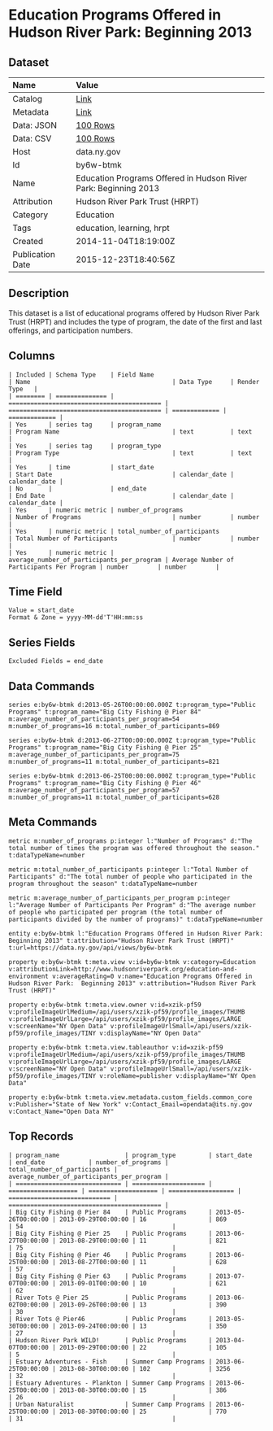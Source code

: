 # Education Programs Offered in Hudson River Park: Beginning 2013

## Dataset

| Name | Value |
| :--- | :---- |
| Catalog | [Link](https://catalog.data.gov/dataset/education-programs-offered-in-hudson-river-park-beginning-2013) |
| Metadata | [Link](https://data.ny.gov/api/views/by6w-btmk) |
| Data: JSON | [100 Rows](https://data.ny.gov/api/views/by6w-btmk/rows.json?max_rows=100) |
| Data: CSV | [100 Rows](https://data.ny.gov/api/views/by6w-btmk/rows.csv?max_rows=100) |
| Host | data.ny.gov |
| Id | by6w-btmk |
| Name | Education Programs Offered in Hudson River Park: Beginning 2013 |
| Attribution | Hudson River Park Trust (HRPT) |
| Category | Education |
| Tags | education, learning, hrpt |
| Created | 2014-11-04T18:19:00Z |
| Publication Date | 2015-12-23T18:40:56Z |

## Description

This dataset is a list of educational programs offered by Hudson River Park Trust (HRPT) and includes the type of program, the date of the first and last offerings, and participation numbers.

## Columns

```ls
| Included | Schema Type    | Field Name                                 | Name                                       | Data Type     | Render Type   |
| ======== | ============== | ========================================== | ========================================== | ============= | ============= |
| Yes      | series tag     | program_name                               | Program Name                               | text          | text          |
| Yes      | series tag     | program_type                               | Program Type                               | text          | text          |
| Yes      | time           | start_date                                 | Start Date                                 | calendar_date | calendar_date |
| No       |                | end_date                                   | End Date                                   | calendar_date | calendar_date |
| Yes      | numeric metric | number_of_programs                         | Number of Programs                         | number        | number        |
| Yes      | numeric metric | total_number_of_participants               | Total Number of Participants               | number        | number        |
| Yes      | numeric metric | average_number_of_participants_per_program | Average Number of Participants Per Program | number        | number        |
```

## Time Field

```ls
Value = start_date
Format & Zone = yyyy-MM-dd'T'HH:mm:ss
```

## Series Fields

```ls
Excluded Fields = end_date
```

## Data Commands

```ls
series e:by6w-btmk d:2013-05-26T00:00:00.000Z t:program_type="Public Programs" t:program_name="Big City Fishing @ Pier 84" m:average_number_of_participants_per_program=54 m:number_of_programs=16 m:total_number_of_participants=869

series e:by6w-btmk d:2013-06-27T00:00:00.000Z t:program_type="Public Programs" t:program_name="Big City Fishing @ Pier 25" m:average_number_of_participants_per_program=75 m:number_of_programs=11 m:total_number_of_participants=821

series e:by6w-btmk d:2013-06-25T00:00:00.000Z t:program_type="Public Programs" t:program_name="Big City Fishing @ Pier 46" m:average_number_of_participants_per_program=57 m:number_of_programs=11 m:total_number_of_participants=628
```

## Meta Commands

```ls
metric m:number_of_programs p:integer l:"Number of Programs" d:"The total number of times the program was offered throughout the season." t:dataTypeName=number

metric m:total_number_of_participants p:integer l:"Total Number of Participants" d:"The total number of people who participated in the program throughout the season" t:dataTypeName=number

metric m:average_number_of_participants_per_program p:integer l:"Average Number of Participants Per Program" d:"The average number of people who participated per program (the total number of participants divided by the number of programs)" t:dataTypeName=number

entity e:by6w-btmk l:"Education Programs Offered in Hudson River Park:  Beginning 2013" t:attribution="Hudson River Park Trust (HRPT)" t:url=https://data.ny.gov/api/views/by6w-btmk

property e:by6w-btmk t:meta.view v:id=by6w-btmk v:category=Education v:attributionLink=http://www.hudsonriverpark.org/education-and-environment v:averageRating=0 v:name="Education Programs Offered in Hudson River Park:  Beginning 2013" v:attribution="Hudson River Park Trust (HRPT)"

property e:by6w-btmk t:meta.view.owner v:id=xzik-pf59 v:profileImageUrlMedium=/api/users/xzik-pf59/profile_images/THUMB v:profileImageUrlLarge=/api/users/xzik-pf59/profile_images/LARGE v:screenName="NY Open Data" v:profileImageUrlSmall=/api/users/xzik-pf59/profile_images/TINY v:displayName="NY Open Data"

property e:by6w-btmk t:meta.view.tableauthor v:id=xzik-pf59 v:profileImageUrlMedium=/api/users/xzik-pf59/profile_images/THUMB v:profileImageUrlLarge=/api/users/xzik-pf59/profile_images/LARGE v:screenName="NY Open Data" v:profileImageUrlSmall=/api/users/xzik-pf59/profile_images/TINY v:roleName=publisher v:displayName="NY Open Data"

property e:by6w-btmk t:meta.view.metadata.custom_fields.common_core v:Publisher="State of New York" v:Contact_Email=opendata@its.ny.gov v:Contact_Name="Open Data NY"
```

## Top Records

```ls
| program_name                  | program_type         | start_date          | end_date            | number_of_programs | total_number_of_participants | average_number_of_participants_per_program | 
| ============================= | ==================== | =================== | =================== | ================== | ============================ | ========================================== | 
| Big City Fishing @ Pier 84    | Public Programs      | 2013-05-26T00:00:00 | 2013-09-29T00:00:00 | 16                 | 869                          | 54                                         | 
| Big City Fishing @ Pier 25    | Public Programs      | 2013-06-27T00:00:00 | 2013-08-29T00:00:00 | 11                 | 821                          | 75                                         | 
| Big City Fishing @ Pier 46    | Public Programs      | 2013-06-25T00:00:00 | 2013-08-27T00:00:00 | 11                 | 628                          | 57                                         | 
| Big City Fishing @ Pier 63    | Public Programs      | 2013-07-07T00:00:00 | 2013-09-01T00:00:00 | 10                 | 621                          | 62                                         | 
| River Tots @ Pier 25          | Public Programs      | 2013-06-02T00:00:00 | 2013-09-26T00:00:00 | 13                 | 390                          | 30                                         | 
| River Tots @ Pier46           | Public Programs      | 2013-05-30T00:00:00 | 2013-09-24T00:00:00 | 13                 | 350                          | 27                                         | 
| Hudson River Park WILD!       | Public Programs      | 2013-04-07T00:00:00 | 2013-09-29T00:00:00 | 22                 | 105                          | 5                                          | 
| Estuary Adventures - Fish     | Summer Camp Programs | 2013-06-25T00:00:00 | 2013-08-30T00:00:00 | 102                | 3256                         | 32                                         | 
| Estuary Adventures - Plankton | Summer Camp Programs | 2013-06-25T00:00:00 | 2013-08-30T00:00:00 | 15                 | 386                          | 26                                         | 
| Urban Naturalist              | Summer Camp Programs | 2013-06-25T00:00:00 | 2013-08-30T00:00:00 | 25                 | 770                          | 31                                         | 
```